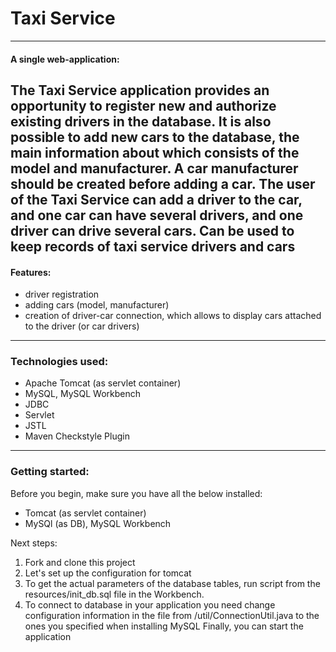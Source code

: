 # Taxi Service
***
#### A single web-application:
The Taxi Service application provides an opportunity to register new 
and authorize existing drivers in the database. 
It is also possible to add new cars to the database, 
the main information about which consists of the model and manufacturer.
A car manufacturer should be created before adding a car. 
The user of the Taxi Service can add a driver to the car, 
and one car can have several drivers, and one driver can drive several cars.
Can be used to keep records 
of taxi service drivers and cars
---
#### Features:
* driver registration
* adding cars (model, manufacturer)
* creation of driver-car connection, which allows to display 
cars attached to the driver (or car drivers)
***
### Technologies used:
* Apache Tomcat (as servlet container)
* MySQL, MySQL Workbench
* JDBC
* Servlet
* JSTL
* Maven Checkstyle Plugin

***
### Getting started:
Before you begin, make sure you have all the below installed:
* Tomcat (as servlet container)
* MySQl (as DB), MySQL Workbench

Next steps:
1. Fork and clone this project
2. Let's set up the configuration for tomcat
3. To get the actual parameters of the database tables, run script from the resources/init_db.sql file in the Workbench.
4. To connect to database in your application you need change configuration information in the file from /util/ConnectionUtil.java to the ones you specified when installing MySQL
  Finally, you can start the application
